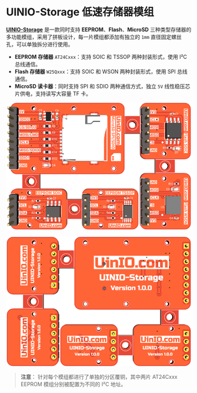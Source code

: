 # UINIO-Storage 低速存储器模组

[**UINIO-Storage**](https://github.com/uinika/UINIO-Storage) 是一款同时支持 **EEPROM**、**Flash**、**MicroSD** 三种类型存储器的多功能模组，采用了拼板设计，每一片模组都添加有独立的 `1mm` 直径固定螺丝孔，可以单独拆分进行使用。

- **EEPROM 存储器** `AT24Cxxx`：支持 SOIC 和 TSSOP 两种封装形式，使用 I²C 总线通信。
- **Flash 存储器** `W25Qxxx`：支持 SOIC 和 WSON 两种封装形式，使用 SPI 总线通信。
- **MicroSD 读卡器**：同时支持 SPI 和 SDIO 两种通信方式，独立 `5V` 线性稳压芯片供电，支持读写大容量 TF 卡。

![](./Images/PCB-3D-1.png)

![](./Images/PCB-3D-2.png)

> **注意**： 针对每个模组都进行了单独的分区覆铜，其中两片 AT24Cxxx EEPROM 模组分别被配置为不同的 I²C 地址。
